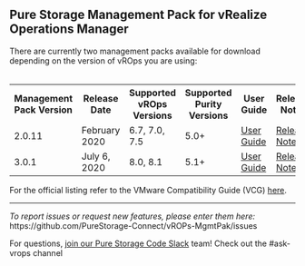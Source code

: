 <!-- wp:heading -->
<h2>Pure Storage Management Pack for vRealize Operations Manager</h2>
<!-- /wp:heading -->

<!-- wp:paragraph -->
<p>There are currently two management packs available for download depending on the version of vROps you are using: <br>
  <br>
<table style="width:100%">
  <tr>
    <th>Management Pack Version</th>
    <th>Release Date</th>
    <th>Supported vROps Versions</th>
    <th>Supported Purity Versions</th>
    <th>User Guide</th>
    <th>Release Notes</th>
  </tr>
  <tr>
    <td>2.0.11</td>
    <td>February 2020</td>
    <td>6.7, 7.0, 7.5</td>
    <td>5.0+</td>
    <td><a href="https://support.purestorage.com/Solutions/VMware_Platform_Guide/User_Guides_for_VMware_Solutions/VMware_vRealize_Operations_-_vROps/Web_Guide%3A_Pure_Storage_FlashArray_Management_Pack_2.0.11">User Guide</a></td>
    <td><a href="https://support.purestorage.com/Solutions/VMware_Platform_Guide/Release_Notes_for_VMware_Solutions/vROps_2.x_Management_Pack_Release_Notes">Release Notes</a></td>
  </tr>
  <tr>
    <td>3.0.1</td>
    <td>July 6, 2020</td>
    <td>8.0, 8.1</td>
    <td>5.1+</td>
    <td><a href="https://support.purestorage.com/Solutions/VMware_Platform_Guide/User_Guides_for_VMware_Solutions/VMware_vRealize_Operations_-_vROps/Web_Guide%3A_Pure_Storage_FlashArray_Management_Pack_for_VMware_vRealize_Operations_Manager_(vROps)">User Guide</a></td>
    <td><a href="https://support.purestorage.com/Solutions/VMware_Platform_Guide/Release_Notes_for_VMware_Solutions/vROps_3.x_Management_Pack_Release_Notes">Release Notes</a></td>
  </tr>
</table>
</p>


<!-- wp:paragraph -->
<p>For the official listing refer to the VMware Compatibility Guide (VCG) <a href="https://www.vmware.com/resources/compatibility/detail.php?productid=47287&deviceCategory=vrops&details=1&partner=399&page=1&display_interval=10&sortColumn=Partner&sortOrder=Asc">here</a>.</p>
<!-- /wp:paragraph -->

<!-- wp:separator -->
<hr class="wp-block-separator"/>
<!-- /wp:separator -->

<!-- wp:paragraph -->
<p><em>To report issues or request new features, please enter them here:</em><br>
 <aa href="https://github.com/PureStorage-Connect/vROPs-MgmtPak/issues">https://github.com/PureStorage-Connect/vROPs-MgmtPak/issues</a>
</p>
<!-- /wp:paragraph -->

<!-- wp:paragraph -->
<p><a</p>
<!-- /wp:paragraph -->

<!-- wp:paragraph -->
<p>For questions,&nbsp;<a href="https://codeinvite.purestorage.com/">join our Pure Storage Code Slack</a>&nbsp;team! Check out the #ask-vrops channel</p>
<!-- /wp:paragraph -->
